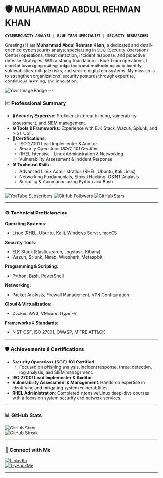 # 🛡️ MUHAMMAD ABDUL REHMAN KHAN  

**`CYBERSECURITY ANALYST | BLUE TEAM SPECIALIST | SECURITY RESEARCHER`**  

Greetings! I am **Muhammad Abdul Rehman Khan**, a dedicated and detail-oriented cybersecurity analyst specializing in SOC (Security Operations Center) operations, threat detection, incident response, and proactive defense strategies. With a strong foundation in Blue Team operations, I excel at leveraging cutting-edge tools and methodologies to identify vulnerabilities, mitigate risks, and secure digital ecosystems. My mission is to strengthen organizations' security postures through expertise, continuous learning, and innovation.

<img src="https://tryhackme-badges.s3.amazonaws.com/abdulrehmankhan.png?update=2" alt="Your Image Badge" />
---

### 📈 Professional Summary  

- **🔒 Security Expertise**: Proficient in threat hunting, vulnerability assessment, and SIEM management.  
- **⚙️ Tools & Frameworks**: Experience with ELK Stack, Wazuh, Splunk, and NIST CSF.  
- **📜 Certifications**:  
  - ISO 27001 Lead Implementer & Auditor  
  - Security Operations (SOC) 101 Certified  
  - RHEL Intensive - Linux Administration & Networking  
  - Vulnerability Assessment & Incident Response  
- **🛠️ Technical Skills**:  
  - Advanced Linux Administration (RHEL, Ubuntu, Kali Linux)  
  - Networking Fundamentals, Ethical Hacking, OSINT Analysis  
  - Scripting & Automation using Python and Bash  

---

<p align="left">
   <a href="https://youtube.com">
      <img alt="YouTube Subscribers" title="Subscribe to my YouTube channel" src="https://custom-icon-badges.demolab.com/youtube/channel/subscribers/UC2WHjPDvbE6O328n17ZGcfg?color=%23E05D44&label=SUBSCRIBE&logo=video&logoColor=white&style=for-the-badge&labelColor=CE4630"/>
   </a>
   <a href="https://github.com/mabdulrehmankhan">
      <img alt="GitHub Followers" title="Follow me on GitHub" src="https://custom-icon-badges.demolab.com/github/followers/mabdulrehmankhan?color=236ad3&labelColor=1155ba&style=for-the-badge&logo=person-add&label=Follow&logoColor=white"/>
   </a>
   <a href="https://github.com/mabdulrehmankhan">
      <img alt="GitHub Stars" title="Total stars on GitHub" src="https://custom-icon-badges.demolab.com/github/stars/mabdulrehmankhan?color=55960c&style=for-the-badge&labelColor=488207&logo=star"/>
   </a>
</p>

---

### ⚙️ Technical Proficiencies  

**Operating Systems**:  
- Linux (RHEL, Ubuntu, Kali), Windows Server, macOS  

**Security Tools**:  
- ELK Stack (Elasticsearch, Logstash, Kibana)  
- Wazuh, Splunk, Nmap, Wireshark, Metasploit  

**Programming & Scripting**:  
- Python, Bash, PowerShell  

**Networking**:  
- Packet Analysis, Firewall Management, VPN Configuration  

**Cloud & Virtualization**:  
- Docker, AWS, VMware, Hyper-V  

**Frameworks & Standards**:  
- NIST CSF, ISO 27001, OWASP, MITRE ATT&CK  

---

### 🛡️ Achievements & Certifications  

- **Security Operations (SOC) 101 Certified**  
  - Focused on phishing analysis, incident response, threat detection, log analysis, and SIEM management.  
- **ISO 27001 Lead Implementer & Auditor**  
- **Vulnerability Assessment & Management**: Hands-on expertise in identifying and mitigating system vulnerabilities.  
- **RHEL Administration**: Completed intensive Linux deep-dive courses with a focus on system security and network services.  

---

### 📊 GitHub Stats  

![GitHub Stats](https://github-readme-stats.vercel.app/api?username=mabdulrehmankhan&show_icons=true&theme=gruvbox)  
![GitHub Streak](https://streak-stats.demolab.com?user=mabdulrehmankhan&theme=gruvbox&border_radius=4.5)  

---

### 🔗 Connect with Me  

[![LinkedIn](https://img.shields.io/badge/LinkedIn-Connect-blue?style=for-the-badge&logo=linkedin)](https://linkedin.com)  
[![TryHackMe](https://img.shields.io/badge/TryHackMe-Badge-red?style=for-the-badge&logo=tryhackme)](https://tryhackme.com)  

---
